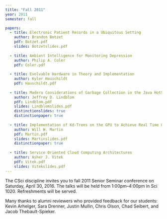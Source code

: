 ```yaml
---
title: "Fall 2011"
year: 2011
semester: fall

papers:
  - title: Electronic Patient Records in a Ubiquitous Setting
    author: Brandon Botzet
    pdf: Botzet.pdf
    slides: Botzetslides.pdf
 
  - title: Ambient Intelligence for Monitoring Depression
    author: Philip A. Coler
    pdf: Coler.pdf
  
  - title: Evolvable Hardware in Theory and Implementation
    author: Kyler Hauschildt
    pdf: Hauschildt.pdf
 
  - title: Modern Considerations of Garbage Collection in the Java HotSpot Virtual Machine
    author: Jeffrey D. Lindblom
    pdf: Lindblom.pdf
    slides: Lindblomslides.pdf
    distinctionslides: true 
    distinctionpaper: true
 
  - title: Implementation of Kd-Trees on the GPU to Achieve Real Time Graphics Processing
    author: Will W. Martin
    pdf: Martin.pdf
    slides: Martinslides.pdf
    distinctionpaper: true
 
  - title: Service Oriented Cloud Computing Architectures
    author: Asher J. Vitek
    pdf: Vitek.pdf
    slides: Vitekslides.pdf
---
```


The CSci discipline invites you to fall 2011  Senior Seminar conference on Saturday, April 30, 2016. The talks will be held from 1:00pm–4:00pm in Sci 1020. Refreshments will be served. 

Many thanks to alumni reviewers who provided feedback for our students: Kevin Arhelger, Sara Drenner, Justin Mullin, Chris Olson, Chad Seibert, and Jacob Thebault-Spieker.
